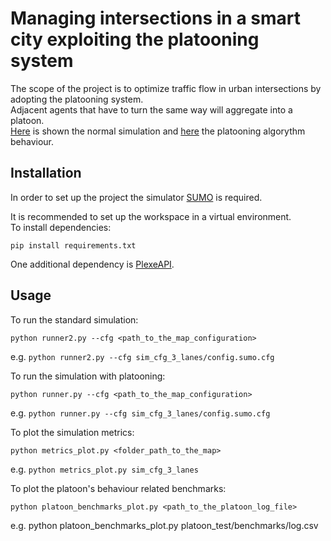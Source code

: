 # Managing intersections in a smart city exploiting the platooning system
The scope of the project is to optimize traffic flow in urban intersections by adopting the platooning system.  
Adjacent agents that have to turn the same way will aggregate into a platoon.  
[Here](./assets/clips/standard_simulation.zip) is shown the normal simulation and [here](./assets/clips/simulation_with_platooning.zip) the platooning algorythm behaviour.

## Installation
In order to set up the project the simulator [SUMO](https://eclipse.dev/sumo/) is required.

It is recommended to set up the workspace in a virtual environment.  
To install dependencies:
```
pip install requirements.txt
```
One additional dependency is [PlexeAPI](https://github.com/michele-segata/plexe-pyapi).

## Usage
To run the standard simulation:
```
python runner2.py --cfg <path_to_the_map_configuration>
```
e.g. `python runner2.py --cfg sim_cfg_3_lanes/config.sumo.cfg`

To run the simulation with platooning:
```
python runner.py --cfg <path_to_the_map_configuration>
```
e.g. `python runner.py --cfg sim_cfg_3_lanes/config.sumo.cfg`

To plot the simulation metrics:
```
python metrics_plot.py <folder_path_to_the_map>
```
e.g. `python metrics_plot.py sim_cfg_3_lanes`

To plot the platoon's behaviour related benchmarks:
```
python platoon_benchmarks_plot.py <path_to_the_platoon_log_file>
```
e.g. python platoon_benchmarks_plot.py platoon_test/benchmarks/log.csv

